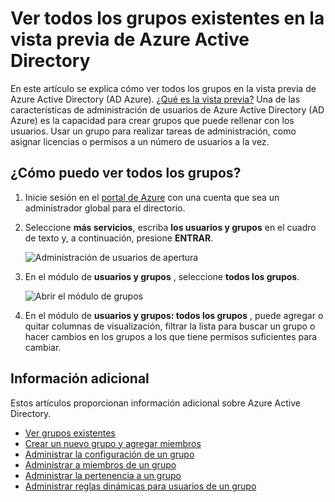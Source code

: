 <properties
    pageTitle="Ver todos los grupos existentes en la vista previa de Azure Active Directory | Microsoft Azure"
    description="Cómo ver los grupos que ya se han creado en la vista previa de Azure Active Directory."
    services="active-directory"
    documentationCenter=""
    authors="curtand"
    manager="femila"
    editor=""/>

<tags
    ms.service="active-directory"
    ms.workload="identity"
    ms.tgt_pltfrm="na"
    ms.devlang="na"
    ms.topic="article"
    ms.date="09/12/2016"
    ms.author="curtand"/>


# <a name="view-all-existing-groups-in-azure-active-directory-preview"></a>Ver todos los grupos existentes en la vista previa de Azure Active Directory

En este artículo se explica cómo ver todos los grupos en la vista previa de Azure Active Directory (AD Azure). [¿Qué es la vista previa?](active-directory-preview-explainer.md) Una de las características de administración de usuarios de Azure Active Directory (AD Azure) es la capacidad para crear grupos que puede rellenar con los usuarios. Usar un grupo para realizar tareas de administración, como asignar licencias o permisos a un número de usuarios a la vez.

## <a name="how-do-i-see-all-the-groups"></a>¿Cómo puedo ver todos los grupos?

1.  Inicie sesión en el [portal de Azure](https://portal.azure.com) con una cuenta que sea un administrador global para el directorio.

2.  Seleccione **más servicios**, escriba **los usuarios y grupos** en el cuadro de texto y, a continuación, presione **ENTRAR**.

    ![Administración de usuarios de apertura](./media/active-directory-groups-view-azure-portal/search-user-management.png)

3.  En el módulo de **usuarios y grupos** , seleccione **todos los grupos**.

    ![Abrir el módulo de grupos](./media/active-directory-groups-view-azure-portal/view-groups-blade.png)

4. En el módulo de **usuarios y grupos: todos los grupos** , puede agregar o quitar columnas de visualización, filtrar la lista para buscar un grupo o hacer cambios en los grupos a los que tiene permisos suficientes para cambiar.

## <a name="additional-information"></a>Información adicional

Estos artículos proporcionan información adicional sobre Azure Active Directory.

* [Ver grupos existentes](active-directory-groups-view-azure-portal.md)
* [Crear un nuevo grupo y agregar miembros](active-directory-groups-create-azure-portal.md)
* [Administrar la configuración de un grupo](active-directory-groups-settings-azure-portal.md)
* [Administrar a miembros de un grupo](active-directory-groups-members-azure-portal.md)
* [Administrar la pertenencia a un grupo](active-directory-groups-membership-azure-portal.md)
* [Administrar reglas dinámicas para usuarios de un grupo](active-directory-groups-dynamic-membership-azure-portal.md)
